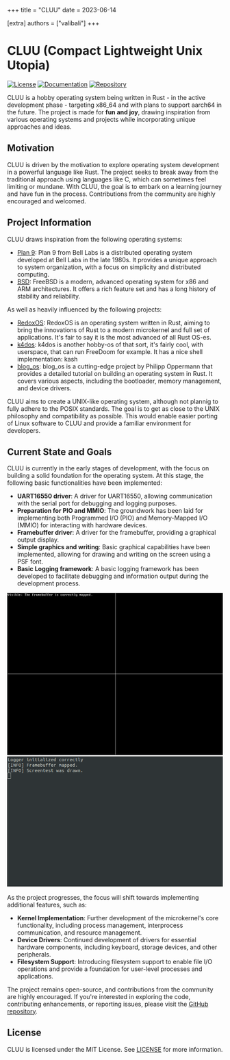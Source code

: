 +++
title = "CLUU"
date = 2023-06-14

[extra]
authors = ["valibali"]
+++

# CLUU (Compact Lightweight Unix Utopia)

[![License](https://img.shields.io/badge/license-MIT-blue.svg)](https://github.com/valibali/cluu/blob/master/LICENSE) [![Documentation](https://img.shields.io/badge/documentation-RUSTDOCS-blue.svg)](https://valibali.github.io/cluu/) [![Repository](https://img.shields.io/badge/repository-GitHub-green.svg)](https://github.com/valibali/cluu)

CLUU is a hobby operating system being written in Rust - in the active development phase - targeting x86_64 and with plans to support aarch64 in the future. The project is made for **fun and joy**, drawing inspiration from various operating systems and projects while incorporating unique approaches and ideas.

## Motivation

CLUU is driven by the motivation to explore operating system development in a powerful language like Rust. The project seeks to break away from the traditional approach using languages like C, which can sometimes feel limiting or mundane. With CLUU, the goal is to embark on a learning journey and have fun in the process. Contributions from the community are highly encouraged and welcomed.

## Project Information

CLUU draws inspiration from the following operating systems:

- [Plan 9](https://github.com/plan9foundation/plan9): Plan 9 from Bell Labs is a distributed operating system developed at Bell Labs in the late 1980s. It provides a unique approach to system organization, with a focus on simplicity and distributed computing.
- [BSD](https://github.com/freebsd/freebsd): FreeBSD is a modern, advanced operating system for x86 and ARM architectures. It offers a rich feature set and has a long history of stability and reliability.

As well as heavily influenced by the following projects:

- [RedoxOS](https://github.com/redox-os/redox): RedoxOS is an operating system written in Rust, aiming to bring the innovations of Rust to a modern microkernel and full set of applications. It's fair to say it is the most advanced of all Rust OS-es.
- [k4dos](https://github.com/clstatham/k4dos): k4dos is another hobby-os of that sort, it's fairly cool, with userspace, that can run FreeDoom for example. It has a nice shell implementation: kash
- [blog_os](https://os.phil-opp.com/): blog_os is a cutting-edge project by Philipp Oppermann that provides a detailed tutorial on building an operating system in Rust. It covers various aspects, including the bootloader, memory management, and device drivers.

CLUU aims to create a UNIX-like operating system, although not plannig to fully adhere to the POSIX standards. The goal is to get as close to the UNIX philosophy and compatibility as possible. This would enable easier porting of Linux software to CLUU and provide a familiar environment for developers.

## Current State and Goals

CLUU is currently in the early stages of development, with the focus on building a solid foundation for the operating system. At this stage, the following basic functionalities have been implemented:

- **UART16550 driver**: A driver for UART16550, allowing communication with the serial port for debugging and logging purposes.
- **Preparation for PIO and MMIO**: The groundwork has been laid for implementing both Programmed I/O (PIO) and Memory-Mapped I/O (MMIO) for interacting with hardware devices.
- **Framebuffer driver**: A driver for the framebuffer, providing a graphical output display.
- **Simple graphics and writing**: Basic graphical capabilities have been implemented, allowing for drawing and writing on the screen using a PSF font.
- **Basic Logging framework**: A basic logging framework has been developed to facilitate debugging and information output during the development process.

![Screencheck](screen.png) ![serial_output](serial_out.png)

As the project progresses, the focus will shift towards implementing additional features, such as:

- **Kernel Implementation**: Further development of the microkernel's core functionality, including process management, interprocess communication, and resource management.
- **Device Drivers**: Continued development of drivers for essential hardware components, including keyboard, storage devices, and other peripherals.
- **Filesystem Support**: Introducing filesystem support to enable file I/O operations and provide a foundation for user-level processes and applications.

The project remains open-source, and contributions from the community are highly encouraged. If you're interested in exploring the code, contributing enhancements, or reporting issues, please visit the [GitHub repository](https://github.com/valibali/cluu).

## License

CLUU is licensed under the MIT License. See [LICENSE](https://github.com/valibali/cluu/blob/master/LICENSE) for more information.
